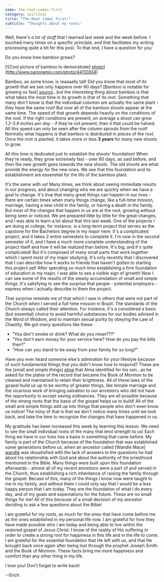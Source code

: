 ```yaml
---
name: the-root-comes-first
category: spiritual
title: "The Root Comes First!"
subtitle: "Thoughts about my roots"
---
```

Well, there's *a lot of stuff* that I learned last week and the week before. I touched many times on a specific principle, and that facilitates my writing processing quite a bit for this post. To that end, I have a question for you:

Do you know how bamboo grows?

[![Cool picture of bamboo to demonstrate] [photo]](http://www.panoramio.com/photo/44112834)

[photo]: http://static.panoramio.com/photos/large/44112834.jpg "Some really big columns of bamboo!"

Bamboo, as some know, is reaaaally tall! Did you know that most of its growth that we see only happens over 60 days? [Bamboo is notable for growing so fast] [source]...but the interesting thing about bamboo is that what takes the most time in its growth is that of its *root*. Something that many don't know is that the individual columsn are actually the same plant - they have the same root! But now all of the bamboo shoots appear at the same time. The speed of that growth depends heavily on the conditions of the root. If the right conditions are present, on average a shoot can grow *1.2-3.9 inches per day* - if they're not present, then it that could be halved. All this speed can only be seen after the column sprouts from the root! Normally what happens is that bamboo is distributed in pieces of the root. Once the root is planted, it takes more or less **3 years** for many new shoots to grow.

[source]: http://www.lewisbamboo.com/growing-bamboo.html "Bamboo knowledge source"

All this time is dedicated just to establish the shoots' foundation! When they're ready, they grow extremely fast - over 60 days, as said before, and then the new growth goes towards the new shoots. The old shoots are what provide the energy for the new ones. We see that this foundation and its establishment are essenetial for the life of the bamboo plant.

It's the same with us! Many times, we think about seeing immediate results in our progress, and about changing who we are quickly when we have a goal to change. It's true that many great things can happen in our lives - there are certain times when many things change, like a full-time mission, marriage, having a new child in the family, or having a death in the family. But most of the changes that happen in us are at the root, growing without being seen or noticed. We are prepared little by little for the great changes, and I was able to learn a lot about that this last week. One of the projects I am doing at college, for instance, is a long-term project that serves as the capstone for the Bachelors degree in my major here. It's a complicated project, and it takes 2 entire semesters to complete it. I'm now in the second semester of it, and I have a much more complete understanding of the project itself and how it will be realized than before. It's big, and it's quite complicated!  But it's composed of many small parts that work together which I spent most of my major studying. It's only recently that I discovered that I can describe how it works to friends that haven't gotten to starting this project yet! After spending so much time establishing a firm foundation of education in my major, I was able to see a visible sign of growth! Now I can see some of the results of the steady accumulation of small and simple things. It's satisfying to see the surprise that people - potential employers - express when I actually describe to them the project.

That surprise reminds me of that which I saw in others that were not part of the Church when I served a full-time mission in Brazil. The standards of the Church always called their attention. For instance, it's a considered a basic (but essential) choice to avoid harmful substances for our bodies advised in the Word of Wisdom, and to maintain sexual purity by obeying the Law of Chastity. We got many questions like these:

* "You don't smoke or drink? What do you mean???"
* "You don't earn money for your service here? How do you pay the bills then?"
* "How can you stand to be away from your family for so long?"

Have you ever heard someone else's admiration for your lifestyle because of such fundamental things that you didn't know how to respond? These are the [small and simple things] [alma] that Alma identified for his son...as he asked for the plates of the record that became the Book of Mormon to be cleaned and maintained to retain their brightness. All of these laws of the gospel build us up to be worthy of greater things, like temple marriage and the vicarious work of bringing salvation to our ancestors who did not have the opportunity to accept saving ordinances. They are all possible because of the strong roots that the basis of the gospel helps us to build! All of the small and simple things add up into things that people who don't even know us notice! The irony of that is that we don't notice many times until we look back, and take the time to recognize the changes that have happened in us.

[alma]: https://www.lds.org/scriptures/bofm/alma/37.3-7?lang=eng#2 "Alma 37:3-7"

My gratitude has been increased this week by learning this lesson. We need to see the small individual roots of the many that lend strength to us! Each thing we have in our lives has a basis in something that came before. My family is part of the Church because of the foundation that was established some generations before us, when an ancestor called [Wandle Mace] [wandle] was dissatisfied with the lack of answers to the questions he had about his relationship with God and about the authority of the priesthood mentioned in the Bible. Many things were built upon this foundation afterwards - almost all of my recent ancestors were a part of and served in the Church, thus establishing a rich inheritance of raising the family through the gospel. Becase of this, many of the things I know now were taught to me in my family, and without them I could only say that I would be a less happy person that I am today. They are the foundation of what I do every day, and of my goals and expectations for the future. These are no small things for me! All of this because of a small decision of my ancestor deciding to ask a few questions about the Bible!

[wandle]: http://www.boap.org/LDS/Early-Saints/WMace.html "The Diary of Wandle Mace"

I am grateful for my roots, as much for the ones that have come before me as the ones established in my personal life now. I am grateful for how they have made possible who I am today and being able to live within the restored gospel of Jesus Christ. I know of the reality of His suffering in order to create a strong root for happiness in this life and in the life to come. I am grateful for the essential foundation that He left with us, and that He brought back once again after being lost through the prophet Joseph Smith and the Book of Mormon. These facts bring me more happiness and comfort than any other thing in my life.

I love you! Don't forget to write back!

--Erich
